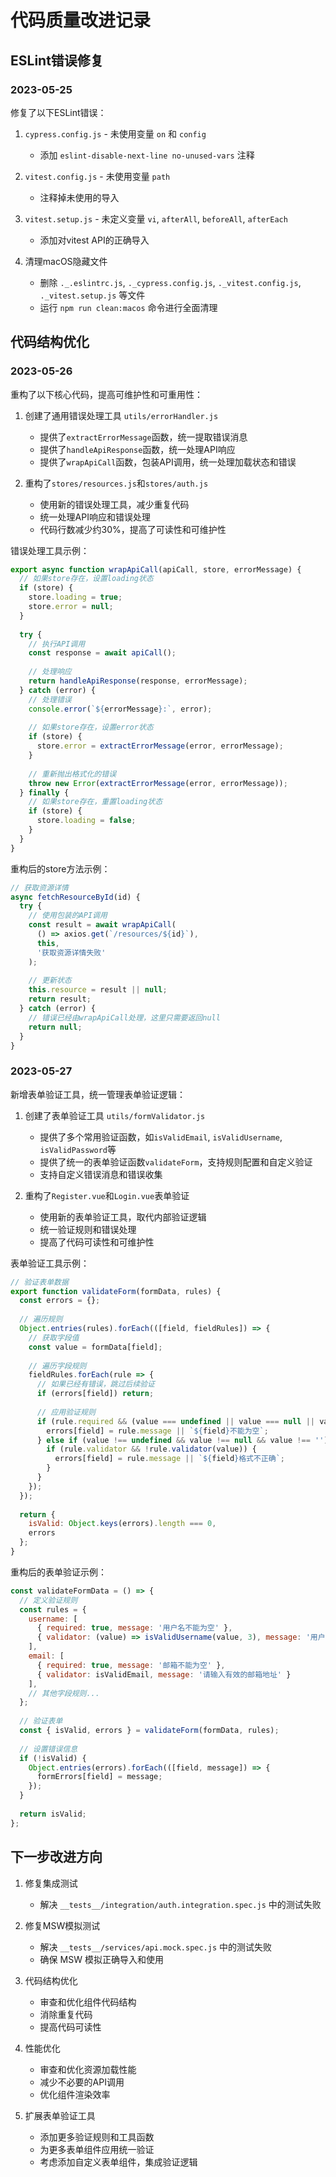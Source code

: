 # 代码质量改进记录

## ESLint错误修复

### 2023-05-25

修复了以下ESLint错误：

1. `cypress.config.js` - 未使用变量 `on` 和 `config`
   - 添加 `eslint-disable-next-line no-unused-vars` 注释

2. `vitest.config.js` - 未使用变量 `path`
   - 注释掉未使用的导入

3. `vitest.setup.js` - 未定义变量 `vi`, `afterAll`, `beforeAll`, `afterEach`
   - 添加对vitest API的正确导入

4. 清理macOS隐藏文件
   - 删除 `._.eslintrc.js`, `._cypress.config.js`, `._vitest.config.js`, `._vitest.setup.js` 等文件
   - 运行 `npm run clean:macos` 命令进行全面清理

## 代码结构优化

### 2023-05-26

重构了以下核心代码，提高可维护性和可重用性：

1. 创建了通用错误处理工具 `utils/errorHandler.js`
   - 提供了`extractErrorMessage`函数，统一提取错误消息
   - 提供了`handleApiResponse`函数，统一处理API响应
   - 提供了`wrapApiCall`函数，包装API调用，统一处理加载状态和错误

2. 重构了`stores/resources.js`和`stores/auth.js`
   - 使用新的错误处理工具，减少重复代码
   - 统一处理API响应和错误处理
   - 代码行数减少约30%，提高了可读性和可维护性

错误处理工具示例：
```javascript
export async function wrapApiCall(apiCall, store, errorMessage) {
  // 如果store存在，设置loading状态
  if (store) {
    store.loading = true;
    store.error = null;
  }
  
  try {
    // 执行API调用
    const response = await apiCall();
    
    // 处理响应
    return handleApiResponse(response, errorMessage);
  } catch (error) {
    // 处理错误
    console.error(`${errorMessage}:`, error);
    
    // 如果store存在，设置error状态
    if (store) {
      store.error = extractErrorMessage(error, errorMessage);
    }
    
    // 重新抛出格式化的错误
    throw new Error(extractErrorMessage(error, errorMessage));
  } finally {
    // 如果store存在，重置loading状态
    if (store) {
      store.loading = false;
    }
  }
}
```

重构后的store方法示例：
```javascript
// 获取资源详情
async fetchResourceById(id) {
  try {
    // 使用包装的API调用
    const result = await wrapApiCall(
      () => axios.get(`/resources/${id}`),
      this,
      '获取资源详情失败'
    );
    
    // 更新状态
    this.resource = result || null;
    return result;
  } catch (error) {
    // 错误已经由wrapApiCall处理，这里只需要返回null
    return null;
  }
}
```

### 2023-05-27

新增表单验证工具，统一管理表单验证逻辑：

1. 创建了表单验证工具 `utils/formValidator.js`
   - 提供了多个常用验证函数，如`isValidEmail`, `isValidUsername`, `isValidPassword`等
   - 提供了统一的表单验证函数`validateForm`，支持规则配置和自定义验证
   - 支持自定义错误消息和错误收集

2. 重构了`Register.vue`和`Login.vue`表单验证
   - 使用新的表单验证工具，取代内部验证逻辑
   - 统一验证规则和错误处理
   - 提高了代码可读性和可维护性

表单验证工具示例：
```javascript
// 验证表单数据
export function validateForm(formData, rules) {
  const errors = {};
  
  // 遍历规则
  Object.entries(rules).forEach(([field, fieldRules]) => {
    // 获取字段值
    const value = formData[field];
    
    // 遍历字段规则
    fieldRules.forEach(rule => {
      // 如果已经有错误，跳过后续验证
      if (errors[field]) return;
      
      // 应用验证规则
      if (rule.required && (value === undefined || value === null || value === '')) {
        errors[field] = rule.message || `${field}不能为空`;
      } else if (value !== undefined && value !== null && value !== '') {
        if (rule.validator && !rule.validator(value)) {
          errors[field] = rule.message || `${field}格式不正确`;
        }
      }
    });
  });
  
  return {
    isValid: Object.keys(errors).length === 0,
    errors
  };
}
```

重构后的表单验证示例：
```javascript
const validateFormData = () => {
  // 定义验证规则
  const rules = {
    username: [
      { required: true, message: '用户名不能为空' },
      { validator: (value) => isValidUsername(value, 3), message: '用户名至少需要3个字符' }
    ],
    email: [
      { required: true, message: '邮箱不能为空' },
      { validator: isValidEmail, message: '请输入有效的邮箱地址' }
    ],
    // 其他字段规则...
  };
  
  // 验证表单
  const { isValid, errors } = validateForm(formData, rules);
  
  // 设置错误信息
  if (!isValid) {
    Object.entries(errors).forEach(([field, message]) => {
      formErrors[field] = message;
    });
  }
  
  return isValid;
};
```

## 下一步改进方向

1. 修复集成测试
   - 解决 `__tests__/integration/auth.integration.spec.js` 中的测试失败

2. 修复MSW模拟测试
   - 解决 `__tests__/services/api.mock.spec.js` 中的测试失败
   - 确保 MSW 模拟正确导入和使用

3. 代码结构优化
   - 审查和优化组件代码结构
   - 消除重复代码
   - 提高代码可读性

4. 性能优化
   - 审查和优化资源加载性能
   - 减少不必要的API调用
   - 优化组件渲染效率

5. 扩展表单验证工具
   - 添加更多验证规则和工具函数
   - 为更多表单组件应用统一验证
   - 考虑添加自定义表单组件，集成验证逻辑 